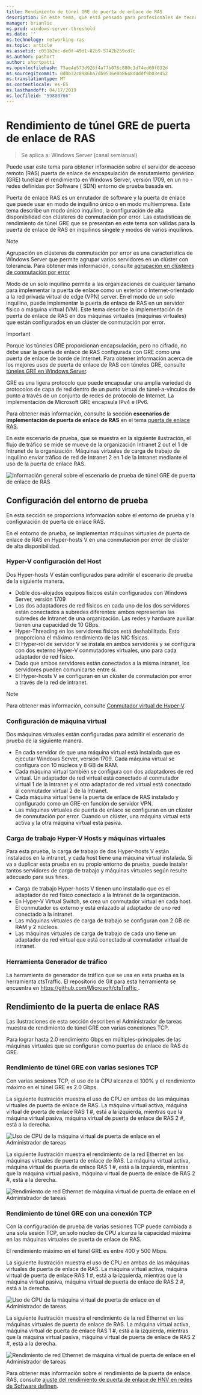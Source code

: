 ```yaml
---
title: Rendimiento de túnel GRE de puerta de enlace de RAS
description: En este tema, que está pensado para profesionales de tecnología de información (TI), se proporciona información de rendimiento de rendimiento acerca de los túneles de RAS puerta de enlace de enrutamiento encapsulación genérico (GRE).
manager: brianlic
ms.prod: windows-server-threshold
ms.date: ''
ms.technology: networking-ras
ms.topic: article
ms.assetid: c051b2ec-de0f-49d1-82b9-5742b259cd7c
ms.author: pashort
author: shortpatti
ms.openlocfilehash: 73ae4e573d926f4a77b076c880c1d74ed69f032d
ms.sourcegitcommit: 0d0b32c8986ba7db9536e0b8648d4ddf9b03e452
ms.translationtype: MT
ms.contentlocale: es-ES
ms.lasthandoff: 04/17/2019
ms.locfileid: "59880766"
---
```

# <a name="ras-gateway-gre-tunnel-throughput-and-performance"></a>Rendimiento de túnel GRE de puerta de enlace de RAS

>Se aplica a: Windows Server \(canal semianual\)

Puede usar este tema para obtener información sobre el servidor de acceso remoto \(RAS\) puerta de enlace de encapsulación de enrutamiento genérico \(GRE\) tunelizar el rendimiento en Windows Server, versión 1709, en un no - redes definidas por Software \( SDN\) entorno de prueba basada en.

Puerta de enlace RAS es un enrutador de software y la puerta de enlace que puede usar en modo de inquilino único o en modo multiempresa. Este tema describe un modo único inquilino, la configuración de alta disponibilidad con clústeres de conmutación por error. Las estadísticas de rendimiento de túnel GRE que se presentan en este tema son válidas para la puerta de enlace de RAS en inquilinos singele y modos de varios inquilinos.

>[!NOTE]
>Agrupación en clústeres de conmutación por error es una característica de Windows Server que permite agrupar varios servidores en un clúster con tolerancia. Para obtener más información, consulte [agrupación en clústeres de conmutación por error](../../../failover-clustering/failover-clustering-overview.md)

Modo de un solo inquilino permite a las organizaciones de cualquier tamaño para implementar la puerta de enlace como un exterior o Internet\-orientado a la red privada virtual de edge \(VPN\) server. En el modo de un solo inquilino, puede implementar la puerta de enlace de RAS en un servidor físico o máquina virtual \(VM\). Este tema describe la implementación de puerta de enlace de RAS en dos máquinas virtuales \(máquinas virtuales\) que están configurados en un clúster de conmutación por error.

>[!IMPORTANT]
>Porque los túneles GRE proporcionan encapsulación, pero no cifrado, no debe usar la puerta de enlace de RAS configurada con GRE como una puerta de enlace de borde de Internet. Para obtener información acerca de los mejores usos de puerta de enlace de RAS con túneles GRE, consulte [túneles GRE en Windows Server](gre-tunneling-windows-server.md).

GRE es una ligera protocolo que puede encapsular una amplia variedad de protocolos de capa de red dentro de un punto virtual de túnel\-a\-vínculos de punto a través de un conjunto de redes de protocolo de Internet. La implementación de Microsoft GRE encapsula IPv4 e IPv6.

Para obtener más información, consulte la sección **escenarios de implementación de puerta de enlace de RAS** en el tema [puerta de enlace RAS](https://docs.microsoft.com/windows-server/remote/remote-access/ras-gateway/ras-gateway#bkmk_deploy). 

En este escenario de prueba, que se muestra en la siguiente ilustración, el flujo de tráfico se mide se mueve de la organización Intranet 2 out el 1 de Intranet de la organización. Máquinas virtuales de carga de trabajo de inquilino enviar tráfico de red de Intranet 2 en 1 de la Intranet mediante el uso de la puerta de enlace RAS.

![Información general sobre el escenario de prueba de túnel GRE de puerta de enlace de RAS](../../media/GRE-Tunnel-Perf/Gre-Infrastructure.jpg)

## <a name="test-environment-configuration"></a>Configuración del entorno de prueba

En esta sección se proporciona información sobre el entorno de prueba y la configuración de puerta de enlace RAS.

En el entorno de prueba, se implementan máquinas virtuales de puerta de enlace de RAS en Hyper\-hosts V en una conmutación por error de clúster de alta disponibilidad.

### <a name="hyper-v-host-configuration"></a>Hyper\-V configuración del Host

Dos Hyper\-hosts V están configurados para admitir el escenario de prueba de la siguiente manera. 

- Doble dos\-alojados equipos físicos están configurados con Windows Server, versión 1709
- Los dos adaptadores de red físicos en cada uno de los dos servidores están conectados a subredes diferentes: ambos representan las subredes de Intranet de una organización. Las redes y hardware auxiliar tienen una capacidad de 10 GBps.
- Hyper-Threading en los servidores físicos está deshabilitada. Esto proporciona el máximo rendimiento de las NIC físicas.
- El Hyper\-rol de servidor V se instala en ambos servidores y se configura con dos externo Hyper\-V conmutadores virtuales, uno para cada adaptador de red físico.
- Dado que ambos servidores están conectados a la misma intranet, los servidores pueden comunicarse entre sí.
- El Hyper\-hosts V se configuran en un clúster de conmutación por error a través de la red de intranet. 

>[!NOTE]
>Para obtener más información, consulte [Conmutador virtual de Hyper-V](https://docs.microsoft.com/windows-server/virtualization/hyper-v-virtual-switch/hyper-v-virtual-switch).

### <a name="vm-configuration"></a>Configuración de máquina virtual

Dos máquinas virtuales están configuradas para admitir el escenario de prueba de la siguiente manera.

- En cada servidor de que una máquina virtual está instalada que es ejecutar Windows Server, versión 1709. Cada máquina virtual se configura con 10 núcleos y 8 GB de RAM.
- Cada máquina virtual también se configura con dos adaptadores de red virtual. Un adaptador de red virtual está conectado al conmutador virtual 1 de la Intranet y el otro adaptador de red virtual está conectado al conmutador virtual 2 de la Intranet.
- Cada máquina virtual tiene la puerta de enlace de RAS instalado y configurado como un GRE\-en función de servidor VPN.
- Las máquinas virtuales de puerta de enlace se configuran en un clúster de conmutación por error. Cuando un clúster, una máquina virtual está activa y la otra máquina virtual está pasiva.

### <a name="workload-hyper-v-hosts-and-vms"></a>Carga de trabajo Hyper\-V Hosts y máquinas virtuales

Para esta prueba, la carga de trabajo de dos Hyper\-hosts V están instalados en la intranet, y cada host tiene una máquina virtual instalada. Si va a duplicar esta prueba en su propio entorno de prueba, puede instalar tantos servidores de carga de trabajo y máquinas virtuales según resulte adecuado para sus fines.

- Carga de trabajo Hyper\-hosts V tienen uno instalado que es el adaptador de red físico conectado a la Intranet de la organización.
- En Hyper\-V Virtual Switch, se crea un conmutador virtual en cada host. El conmutador es externo y está enlazado al adaptador de uno red conectado a la intranet.
- Las máquinas virtuales de carga de trabajo se configuran con 2 GB de RAM y 2 núcleos.
- Las máquinas virtuales de carga de trabajo de cada uno tiene un adaptador de red virtual que está conectado al conmutador virtual de intranet.

### <a name="traffic-generator-tool"></a>Herramienta Generador de tráfico

La herramienta de generador de tráfico que se usa en esta prueba es la herramienta ctsTraffic. El repositorio de Git para esta herramienta se encuentra en [ https://github.com/Microsoft/ctsTraffic ](https://github.com/Microsoft/ctsTraffic).

## <a name="ras-gateway-performance"></a>Rendimiento de la puerta de enlace RAS

Las ilustraciones de esta sección describen el Administrador de tareas muestra de rendimiento de túnel GRE con varias conexiones TCP.

Para lograr hasta 2.0 rendimiento Gbps en múltiples\-principales de las máquinas virtuales que se configuran como puertas de enlace de RAS de GRE.

### <a name="gre-tunnel-performance-with-multiple-tcp-sessions"></a>Rendimiento de túnel GRE con varias sesiones TCP

Con varias sesiones TCP, el uso de la CPU alcanza el 100% y el rendimiento máximo en el túnel GRE es 2.0 Gbps.

La siguiente ilustración muestra el uso de CPU en ambas de las máquinas virtuales de puerta de enlace de RAS. La máquina virtual activa, máquina virtual de puerta de enlace RAS 1 #, está a la izquierda, mientras que la máquina virtual pasiva, máquina virtual de puerta de enlace de RAS 2 #, está a la derecha.

![Uso de CPU de la máquina virtual de puerta de enlace en el Administrador de tareas](../../media/GRE-Tunnel-Perf/Gre-Tunnel-01.jpg)

La siguiente ilustración muestra el rendimiento de la red Ethernet en las máquinas virtuales de puerta de enlace de RAS. La máquina virtual activa, máquina virtual de puerta de enlace RAS 1 #, está a la izquierda, mientras que la máquina virtual pasiva, máquina virtual de puerta de enlace de RAS 2 #, está a la derecha.

![Rendimiento de red Ethernet de máquina virtual de puerta de enlace en el Administrador de tareas](../../media/GRE-Tunnel-Perf/Gre-Tunnel-02.jpg)


### <a name="gre-tunnel-performance-with-one-tcp-connection"></a>Rendimiento de túnel GRE con una conexión TCP

Con la configuración de prueba de varias sesiones TCP puede cambiada a una sola sesión TCP, un solo núcleo de CPU alcanza la capacidad máxima en las máquinas virtuales de puerta de enlace de RAS.

El rendimiento máximo en el túnel GRE es entre 400 y 500 Mbps.

La siguiente ilustración muestra el uso de CPU en ambas de las máquinas virtuales de puerta de enlace de RAS. La máquina virtual activa, máquina virtual de puerta de enlace RAS 1 #, está a la izquierda, mientras que la máquina virtual pasiva, máquina virtual de puerta de enlace de RAS 2 #, está a la derecha.

![Uso de CPU de la máquina virtual de puerta de enlace en el Administrador de tareas](../../media/GRE-Tunnel-Perf/Gre-Tunnel-03.jpg)


La siguiente ilustración muestra el rendimiento de la red Ethernet en las máquinas virtuales de puerta de enlace de RAS. La máquina virtual activa, máquina virtual de puerta de enlace RAS 1 #, está a la izquierda, mientras que la máquina virtual pasiva, máquina virtual de puerta de enlace de RAS 2 #, está a la derecha.

![Rendimiento de red Ethernet de máquina virtual de puerta de enlace en el Administrador de tareas](../../media/GRE-Tunnel-Perf/Gre-Tunnel-04.jpg)

Para obtener más información sobre el rendimiento de la puerta de enlace RAS, consulte [ajuste del rendimiento de puerta de enlace de HNV en redes de Software definen](https://docs.microsoft.com/windows-server/administration/performance-tuning/subsystem/software-defined-networking/hnv-gateway-performance).